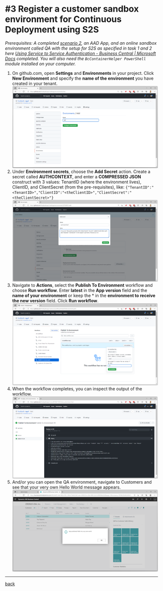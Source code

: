 # #3 Register a customer sandbox environment for Continuous Deployment using S2S
*Prerequisites: A completed [scenario 2](2.md), an AAD App, and an online sandbox environment called QA with the setup for S2S as specified in task 1 and 2 here [Using Service to Service Authentication - Business Central | Microsoft Docs](https://docs.microsoft.com/en-us/dynamics365/business-central/dev-itpro/administration/automation-apis-using-s2s-authentication) completed. You will also need the `BcContainerHelper PowerShell` module installed on your computer.*
1. On github.com, open **Settings** and **Environments** in your project. Click **New Environment** and specify the **name of the environment** you have created in your tenant.
![Add Environment](/images/3a.png)
1. Under **Environment secrets**, choose the **Add Secret** action. Create a secret called **AUTHCONTEXT**, and enter a **COMPRESSED JSON** construct with 3 values: TenantID (where the environment lives), ClientID, and ClientSecret (from the pre-requisites), like:
`{"TenantID":"<TenantID>","ClientID":"<theClientID>","ClientSecret":"<theClientSecret>"}`
![Add Environment](/images/3b.png)
1. Navigate to **Actions**, select the **Publish To Environment** workflow and choose **Run workflow**. Enter **latest** in the **App version** field and the **name of your environment** or keep the * in the **environment to receive the new version** field. Click **Run workflow**.
![Add Environment](/images/3c.png)
1. When the workflow completes, you can inspect the output of the workflow.
![Add Environment](/images/3d.png)
1. And/or you can open the QA environment, navigate to Customers and see that your very own Hello World message appears.
![Add Environment](/images/3e.png)
---
[back](/README.md)
